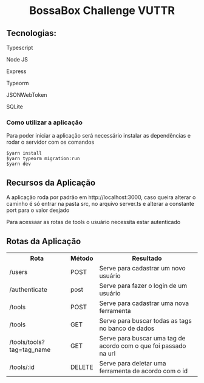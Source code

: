 <h1 align="center">BossaBox Challenge VUTTR</h1>

<h2><strong>Tecnologias: </strong></h2>
<p>Typescript</p>
<p>Node JS</p>
<p>Express</p>
<p>Typeorm</p>
<p>JSONWebToken</p>
<p>SQLite</p>

<h3>Como utilizar a aplicação</h3>
<p>Para poder iniciar a aplicação será necessário instalar as dependências e rodar o servidor com os comandos</p>

```
$yarn install
$yarn typeorm migration:run
$yarn dev
````

<h2>Recursos da Aplicação</h2>
<p>A aplicação roda por padrão em http://localhost:3000, caso queira alterar o caminho é só entrar na pasta src, no arquivo server.ts e alterar a constante port para o valor desjado</p>
<p>Para acessaar as rotas de tools o usuário necessita estar autenticado</p>
<h2>Rotas da Aplicação</h2>
<table>
    <tr>
        <th>Rota</th>
        <th>Método</th>
        <th>Resultado</th>
    </tr>
    <tr>
        <td>/users</td>
        <td>POST</td>
        <td>Serve para cadastrar um novo usuário</td>
    </tr>
    <tr>
        <td>/authenticate</td>
        <td>post</td>
        <td>Serve para fazer o login de um usuário</td>
    </tr>
    <tr>
        <td>/tools</td>
        <td>POST</td>
        <td>Serve para cadastrar uma nova ferramenta</td>
    </tr>
    <tr>
        <td>/tools</td>
        <td>GET</td>
        <td>Serve para buscar todas as tags no banco de dados</td>
    </tr>
    <tr>
        <td>/tools/tools?tag=tag_name</td>
        <td>GET</td>
        <td>Serve para buscar uma tag de acordo com o que foi passado na url</td>
    </tr>
    <tr>
        <td>/tools/:id</td>
        <td>DELETE</td>
        <td>Serve para deletar uma ferramenta de acordo com o id</td>
    </tr>
</table>
